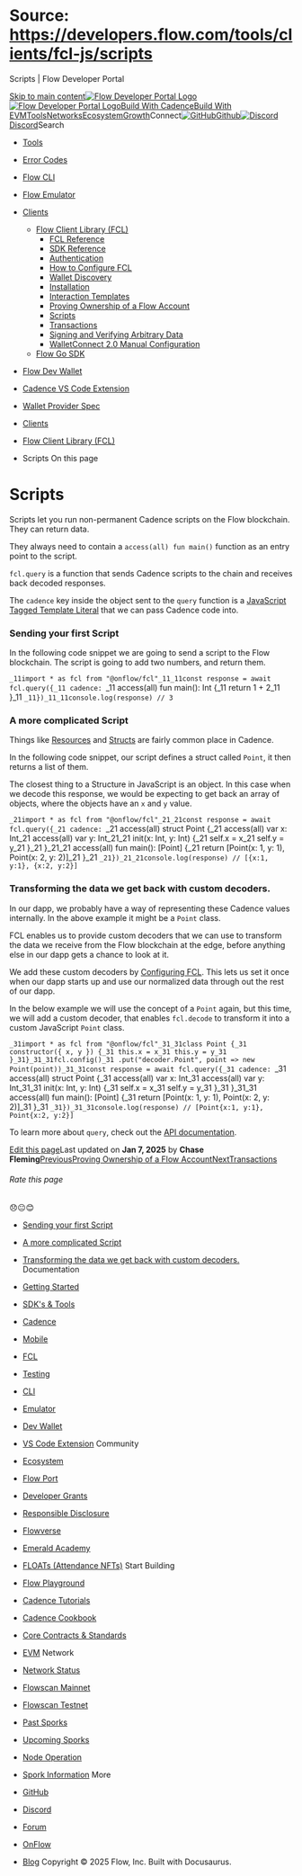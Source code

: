 # Source: https://developers.flow.com/tools/clients/fcl-js/scripts




Scripts | Flow Developer Portal





[Skip to main content](#__docusaurus_skipToContent_fallback)[![Flow Developer Portal Logo](/img/flow-docs-logo-dark.png)![Flow Developer Portal Logo](/img/flow-docs-logo-light.png)](/)[Build With Cadence](/build/flow)[Build With EVM](/evm/about)[Tools](/tools/flow-cli)[Networks](/networks/flow-networks)[Ecosystem](/ecosystem)[Growth](/growth)Connect[![GitHub]()Github](https://github.com/onflow)[![Discord]()Discord](https://discord.gg/flow)Search

* [Tools](/tools)
* [Error Codes](/tools/error-codes)
* [Flow CLI](/tools/flow-cli)
* [Flow Emulator](/tools/emulator)
* [Clients](/tools/clients)
  + [Flow Client Library (FCL)](/tools/clients/fcl-js)
    - [FCL Reference](/tools/clients/fcl-js/api)
    - [SDK Reference](/tools/clients/fcl-js/sdk-guidelines)
    - [Authentication](/tools/clients/fcl-js/authentication)
    - [How to Configure FCL](/tools/clients/fcl-js/configure-fcl)
    - [Wallet Discovery](/tools/clients/fcl-js/discovery)
    - [Installation](/tools/clients/fcl-js/installation)
    - [Interaction Templates](/tools/clients/fcl-js/interaction-templates)
    - [Proving Ownership of a Flow Account](/tools/clients/fcl-js/proving-authentication)
    - [Scripts](/tools/clients/fcl-js/scripts)
    - [Transactions](/tools/clients/fcl-js/transactions)
    - [Signing and Verifying Arbitrary Data](/tools/clients/fcl-js/user-signatures)
    - [WalletConnect 2.0 Manual Configuration](/tools/clients/fcl-js/wallet-connect)
  + [Flow Go SDK](/tools/clients/flow-go-sdk)
* [Flow Dev Wallet](/tools/flow-dev-wallet)
* [Cadence VS Code Extension](/tools/vscode-extension)
* [Wallet Provider Spec](/tools/wallet-provider-spec)


* [Clients](/tools/clients)
* [Flow Client Library (FCL)](/tools/clients/fcl-js)
* Scripts
On this page
# Scripts

Scripts let you run non-permanent Cadence scripts on the Flow blockchain. They can return data.

They always need to contain a `access(all) fun main()` function as an entry point to the script.

`fcl.query` is a function that sends Cadence scripts to the chain and receives back decoded responses.

The `cadence` key inside the object sent to the `query` function is a [JavaScript Tagged Template Literal](https://styled-components.com/docs/advanced#tagged-template-literals) that we can pass Cadence code into.

### Sending your first Script[​](#sending-your-first-script "Direct link to Sending your first Script")

In the following code snippet we are going to send a script to the Flow blockchain.
The script is going to add two numbers, and return them.

 `_11import * as fcl from "@onflow/fcl"_11_11const response = await fcl.query({_11 cadence: `_11 access(all) fun main(): Int {_11 return 1 + 2_11 }_11 `_11})_11_11console.log(response) // 3`
### A more complicated Script[​](#a-more-complicated-script "Direct link to A more complicated Script")

Things like [Resources](https://cadence-lang.org/docs/language/resources) and [Structs](https://cadence-lang.org/docs/language/composite-types#structures) are fairly common place in Cadence.

In the following code snippet, our script defines a struct called `Point`, it then returns a list of them.

The closest thing to a Structure in JavaScript is an object. In this case when we decode this response, we would be expecting to get back an array of objects, where the objects have an `x` and `y` value.

 `_21import * as fcl from "@onflow/fcl"_21_21const response = await fcl.query({_21 cadence: `_21 access(all) struct Point {_21 access(all) var x: Int_21 access(all) var y: Int_21_21 init(x: Int, y: Int) {_21 self.x = x_21 self.y = y_21 }_21 }_21_21 access(all) fun main(): [Point] {_21 return [Point(x: 1, y: 1), Point(x: 2, y: 2)]_21 }_21 `_21})_21_21console.log(response) // [{x:1, y:1}, {x:2, y:2}]`
### Transforming the data we get back with custom decoders.[​](#transforming-the-data-we-get-back-with-custom-decoders "Direct link to Transforming the data we get back with custom decoders.")

In our dapp, we probably have a way of representing these Cadence values internally. In the above example it might be a `Point` class.

FCL enables us to provide custom decoders that we can use to transform the data we receive from the Flow blockchain at the edge, before anything else in our dapp gets a chance to look at it.

We add these custom decoders by [Configuring FCL](/tools/clients/fcl-js/configure-fcl).
This lets us set it once when our dapp starts up and use our normalized data through out the rest of our dapp.

In the below example we will use the concept of a `Point` again, but this time, we will add a custom decoder, that enables `fcl.decode` to transform it into a custom JavaScript `Point` class.

 `_31import * as fcl from "@onflow/fcl"_31_31class Point {_31 constructor({ x, y }) {_31 this.x = x_31 this.y = y_31 }_31}_31_31fcl.config()_31 .put("decoder.Point", point => new Point(point))_31_31const response = await fcl.query({_31 cadence: `_31 access(all) struct Point {_31 access(all) var x: Int_31 access(all) var y: Int_31_31 init(x: Int, y: Int) {_31 self.x = x_31 self.y = y_31 }_31 }_31_31 access(all) fun main(): [Point] {_31 return [Point(x: 1, y: 1), Point(x: 2, y: 2)]_31 }_31 `_31})_31_31console.log(response) // [Point{x:1, y:1}, Point{x:2, y:2}]`

To learn more about `query`, check out the [API documentation](/tools/clients/fcl-js/api#query).

[Edit this page](https://github.com/onflow/docs/tree/main/docs/tools/clients/fcl-js/scripts.md)Last updated on **Jan 7, 2025** by **Chase Fleming**[PreviousProving Ownership of a Flow Account](/tools/clients/fcl-js/proving-authentication)[NextTransactions](/tools/clients/fcl-js/transactions)
###### Rate this page

😞😐😊

* [Sending your first Script](#sending-your-first-script)
* [A more complicated Script](#a-more-complicated-script)
* [Transforming the data we get back with custom decoders.](#transforming-the-data-we-get-back-with-custom-decoders)
Documentation

* [Getting Started](/build/getting-started/contract-interaction)
* [SDK's & Tools](/tools)
* [Cadence](https://cadence-lang.org/docs/)
* [Mobile](/build/guides/mobile/overview)
* [FCL](/tools/clients/fcl-js)
* [Testing](/build/smart-contracts/testing)
* [CLI](/tools/flow-cli)
* [Emulator](/tools/emulator)
* [Dev Wallet](https://github.com/onflow/fcl-dev-wallet)
* [VS Code Extension](/tools/vscode-extension)
Community

* [Ecosystem](/ecosystem)
* [Flow Port](https://port.onflow.org/)
* [Developer Grants](https://github.com/onflow/developer-grants)
* [Responsible Disclosure](https://flow.com/flow-responsible-disclosure)
* [Flowverse](https://www.flowverse.co/)
* [Emerald Academy](https://academy.ecdao.org/)
* [FLOATs (Attendance NFTs)](https://floats.city/)
Start Building

* [Flow Playground](https://play.flow.com/)
* [Cadence Tutorials](https://cadence-lang.org/docs/tutorial/first-steps)
* [Cadence Cookbook](https://open-cadence.onflow.org)
* [Core Contracts & Standards](/build/core-contracts)
* [EVM](/evm/about)
Network

* [Network Status](https://status.onflow.org/)
* [Flowscan Mainnet](https://flowdscan.io/)
* [Flowscan Testnet](https://testnet.flowscan.io/)
* [Past Sporks](/networks/node-ops/node-operation/past-sporks)
* [Upcoming Sporks](/networks/node-ops/node-operation/upcoming-sporks)
* [Node Operation](/networks/node-ops)
* [Spork Information](/networks/node-ops/node-operation/spork)
More

* [GitHub](https://github.com/onflow)
* [Discord](https://discord.gg/flow)
* [Forum](https://forum.onflow.org/)
* [OnFlow](https://onflow.org/)
* [Blog](https://flow.com/blog)
Copyright © 2025 Flow, Inc. Built with Docusaurus.

